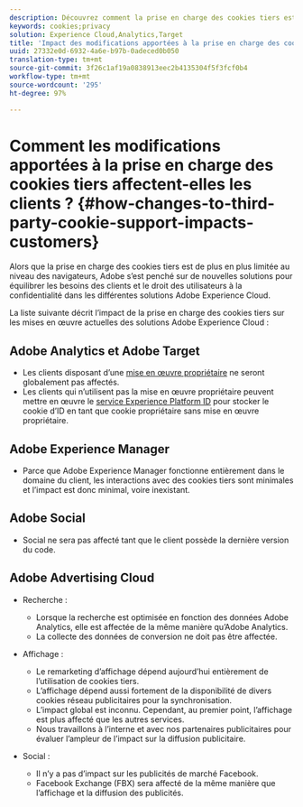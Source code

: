 ```yaml
---
description: Découvrez comment la prise en charge des cookies tiers est devenue de plus en plus limitée dans les navigateurs.
keywords: cookies;privacy
solution: Experience Cloud,Analytics,Target
title: 'Impact des modifications apportées à la prise en charge des cookies tiers sur les clients '
uuid: 27332e0d-6932-4a6e-b97b-0adeced0b050
translation-type: tm+mt
source-git-commit: 3f26c1af19a0838913eec2b4135304f5f3fcf0b4
workflow-type: tm+mt
source-wordcount: '295'
ht-degree: 97%

---
```



# Comment les modifications apportées à la prise en charge des cookies tiers affectent-elles les clients ? {#how-changes-to-third-party-cookie-support-impacts-customers}

Alors que la prise en charge des cookies tiers est de plus en plus limitée au niveau des navigateurs, Adobe s’est penché sur de nouvelles solutions pour équilibrer les besoins des clients et le droit des utilisateurs à la confidentialité dans les différentes solutions Adobe Experience Cloud.

La liste suivante décrit l’impact de la prise en charge des cookies tiers sur les mises en œuvre actuelles des solutions Adobe Experience Cloud :

## Adobe Analytics et Adobe Target

* Les clients disposant d’une [mise en œuvre propriétaire](/help/interface/cookies/cookies-first-party.md) ne seront globalement pas affectés.
* Les clients qui n’utilisent pas la mise en œuvre propriétaire peuvent mettre en œuvre le [service Experience Platform ID](https://docs.adobe.com/content/help/fr-FR/id-service/using/implementation/implementation-guides.html) pour stocker le cookie d’ID en tant que cookie propriétaire sans mise en œuvre propriétaire.

## Adobe Experience Manager

* Parce que Adobe Experience Manager fonctionne entièrement dans le domaine du client, les interactions avec des cookies tiers sont minimales et l’impact est donc minimal, voire inexistant.

## Adobe Social

* Social ne sera pas affecté tant que le client possède la dernière version du code.

## Adobe Advertising Cloud

* Recherche :

   * Lorsque la recherche est optimisée en fonction des données Adobe Analytics, elle est affectée de la même manière qu’Adobe Analytics.
   * La collecte des données de conversion ne doit pas être affectée.

* Affichage :

   * Le remarketing d’affichage dépend aujourd’hui entièrement de l’utilisation de cookies tiers.
   * L’affichage dépend aussi fortement de la disponibilité de divers cookies réseau publicitaires pour la synchronisation.
   * L’impact global est inconnu. Cependant, au premier point, l’affichage est plus affecté que les autres services.
   * Nous travaillons à l’interne et avec nos partenaires publicitaires pour évaluer l’ampleur de l’impact sur la diffusion publicitaire.

* Social :

   * Il n’y a pas d’impact sur les publicités de marché Facebook.
   * Facebook Exchange (FBX) sera affecté de la même manière que l’affichage et la diffusion des publicités.
